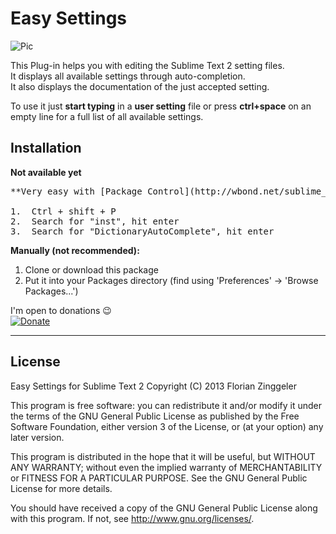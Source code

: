 Easy Settings
========================

![Pic](http://www.mediafire.com/convkey/5170/5mlumwsbc5ziulv6g.jpg)

This Plug-in helps you with editing the Sublime Text 2 setting files.  
It displays all available settings through auto-completion.  
It also displays the documentation of the just accepted setting.  

To use it just **start typing** in a **user setting** file or press **ctrl+space** on an empty line for a full list of all available settings.

Installation
------------
**Not available yet**
<pre>
**Very easy with [Package Control](http://wbond.net/sublime_packages/package_control) right inside Sublime Text 2 (Package Control needs to be installed):**

1.	Ctrl + shift + P
2.  Search for "inst", hit enter
3.  Search for "DictionaryAutoComplete", hit enter</pre>

**Manually (not recommended):**

1.  Clone or download this package
2.	Put it into your Packages directory (find using 'Preferences' -> 'Browse Packages...')



I'm open to donations :wink:  
[![Donate](https://www.paypalobjects.com/en_GB/i/btn/btn_donate_SM.gif)](https://www.paypal.com/cgi-bin/webscr?cmd=_s-xclick&hosted_button_id=XT5LYESK99ESA)


* * *
License
------------
Easy Settings for Sublime Text 2
Copyright (C) 2013 Florian Zinggeler

This program is free software: you can redistribute it and/or modify
it under the terms of the GNU General Public License as published by
the Free Software Foundation, either version 3 of the License, or
(at your option) any later version.

This program is distributed in the hope that it will be useful,
but WITHOUT ANY WARRANTY; without even the implied warranty of
MERCHANTABILITY or FITNESS FOR A PARTICULAR PURPOSE.  See the
GNU General Public License for more details.

You should have received a copy of the GNU General Public License
along with this program.  If not, see <http://www.gnu.org/licenses/>.